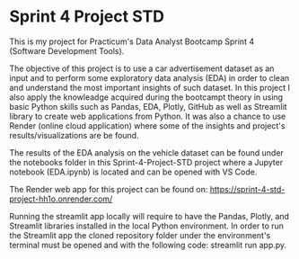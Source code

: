 # Sprint 4 Project STD

This is my project for Practicum's Data Analyst Bootcamp Sprint 4 (Software Development Tools).

The objective of this project is to use a car advertisement dataset as an input and to perform some exploratory data analysis (EDA) in order to clean and understand the most important insights of such dataset. In this project I also apply the knowleadge acquired during the bootcampt theory in using basic Python skills such as Pandas, EDA, Plotly, GitHub as well as Streamlit library to create web applications from Python. It was also a chance to use Render (online cloud application) where some of the insights and project's results/visualizations are be found.

The results of the EDA analysis on the vehicle dataset can be found under the notebooks folder in this Sprint-4-Project-STD project where a Jupyter notebook (EDA.ipynb) is located and can be opened with VS Code.

The Render web app for this project can be found on: https://sprint-4-std-project-hh1o.onrender.com/

Running the streamlit app locally will require to have the Pandas, Plotly, and Streamlit libraries installed in the local Python environment. In order to run the Streamlit app the cloned repository folder under the environment's terminal must be opened and with the following code: streamlit run app.py.
